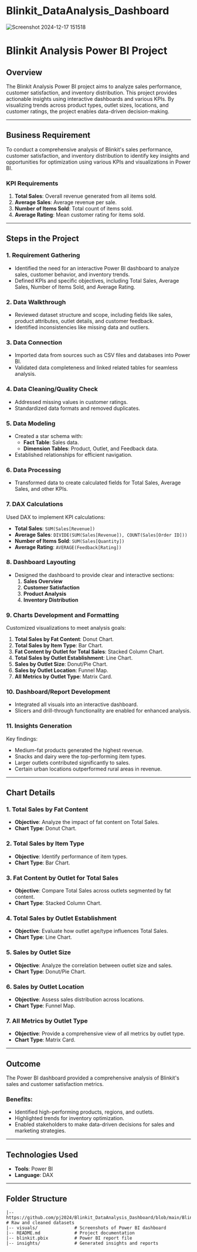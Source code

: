 # Blinkit_DataAnalysis_Dashboard
![Screenshot 2024-12-17 151518](https://github.com/user-attachments/assets/523834db-eb46-451b-8ffc-f3b38961c9ba)
# Blinkit Analysis Power BI Project  

## Overview  
The Blinkit Analysis Power BI project aims to analyze sales performance, customer satisfaction, and inventory distribution. This project provides actionable insights using interactive dashboards and various KPIs. By visualizing trends across product types, outlet sizes, locations, and customer ratings, the project enables data-driven decision-making.  

---

## Business Requirement  
To conduct a comprehensive analysis of Blinkit's sales performance, customer satisfaction, and inventory distribution to identify key insights and opportunities for optimization using various KPIs and visualizations in Power BI.  

### **KPI Requirements**  
1. **Total Sales**: Overall revenue generated from all items sold.  
2. **Average Sales**: Average revenue per sale.  
3. **Number of Items Sold**: Total count of items sold.  
4. **Average Rating**: Mean customer rating for items sold.  

---

## Steps in the Project  

### **1. Requirement Gathering**  
- Identified the need for an interactive Power BI dashboard to analyze sales, customer behavior, and inventory trends.  
- Defined KPIs and specific objectives, including Total Sales, Average Sales, Number of Items Sold, and Average Rating.  

### **2. Data Walkthrough**  
- Reviewed dataset structure and scope, including fields like sales, product attributes, outlet details, and customer feedback.  
- Identified inconsistencies like missing data and outliers.  

### **3. Data Connection**  
- Imported data from sources such as CSV files and databases into Power BI.  
- Validated data completeness and linked related tables for seamless analysis.  

### **4. Data Cleaning/Quality Check**  
- Addressed missing values in customer ratings.  
- Standardized data formats and removed duplicates.  

### **5. Data Modeling**  
- Created a star schema with:  
  - **Fact Table**: Sales data.  
  - **Dimension Tables**: Product, Outlet, and Feedback data.  
- Established relationships for efficient navigation.  

### **6. Data Processing**  
- Transformed data to create calculated fields for Total Sales, Average Sales, and other KPIs.  

### **7. DAX Calculations**  
Used DAX to implement KPI calculations:  
- **Total Sales**: `SUM(Sales[Revenue])`  
- **Average Sales**: `DIVIDE(SUM(Sales[Revenue]), COUNT(Sales[Order ID]))`  
- **Number of Items Sold**: `SUM(Sales[Quantity])`  
- **Average Rating**: `AVERAGE(Feedback[Rating])`  

### **8. Dashboard Layouting**  
- Designed the dashboard to provide clear and interactive sections:  
  1. **Sales Overview**  
  2. **Customer Satisfaction**  
  3. **Product Analysis**  
  4. **Inventory Distribution**  

### **9. Charts Development and Formatting**  
Customized visualizations to meet analysis goals:  
1. **Total Sales by Fat Content**: Donut Chart.  
2. **Total Sales by Item Type**: Bar Chart.  
3. **Fat Content by Outlet for Total Sales**: Stacked Column Chart.  
4. **Total Sales by Outlet Establishment**: Line Chart.  
5. **Sales by Outlet Size**: Donut/Pie Chart.  
6. **Sales by Outlet Location**: Funnel Map.  
7. **All Metrics by Outlet Type**: Matrix Card.  

### **10. Dashboard/Report Development**  
- Integrated all visuals into an interactive dashboard.  
- Slicers and drill-through functionality are enabled for enhanced analysis.  

### **11. Insights Generation**  
Key findings:  
- Medium-fat products generated the highest revenue.  
- Snacks and dairy were the top-performing item types.  
- Larger outlets contributed significantly to sales.  
- Certain urban locations outperformed rural areas in revenue.  

---

## Chart Details  

### 1. **Total Sales by Fat Content**  
- **Objective**: Analyze the impact of fat content on Total Sales.  
- **Chart Type**: Donut Chart.  

### 2. **Total Sales by Item Type**  
- **Objective**: Identify performance of item types.  
- **Chart Type**: Bar Chart.  

### 3. **Fat Content by Outlet for Total Sales**  
- **Objective**: Compare Total Sales across outlets segmented by fat content.  
- **Chart Type**: Stacked Column Chart.  

### 4. **Total Sales by Outlet Establishment**  
- **Objective**: Evaluate how outlet age/type influences Total Sales.  
- **Chart Type**: Line Chart.  

### 5. **Sales by Outlet Size**  
- **Objective**: Analyze the correlation between outlet size and sales.  
- **Chart Type**: Donut/Pie Chart.  

### 6. **Sales by Outlet Location**  
- **Objective**: Assess sales distribution across locations.  
- **Chart Type**: Funnel Map.  

### 7. **All Metrics by Outlet Type**  
- **Objective**: Provide a comprehensive view of all metrics by outlet type.  
- **Chart Type**: Matrix Card.  

---

## Outcome  
The Power BI dashboard provided a comprehensive analysis of Blinkit's sales and customer satisfaction metrics.  
### Benefits:  
- Identified high-performing products, regions, and outlets.  
- Highlighted trends for inventory optimization.  
- Enabled stakeholders to make data-driven decisions for sales and marketing strategies.  

---

## Technologies Used  
- **Tools**: Power BI  
- **Language**: DAX  

---

## Folder Structure  
```plaintext
|-- https://github.com/pj2024/Blinkit_DataAnalysis_Dashboard/blob/main/Blinkit%20power%20bi/BlinkIT%20Grocery%20Data.xlsx                # Raw and cleaned datasets  
|-- visuals/              # Screenshots of Power BI dashboard  
|-- README.md             # Project documentation  
|-- blinkit.pbix          # Power BI report file  
|-- insights/             # Generated insights and reports  
